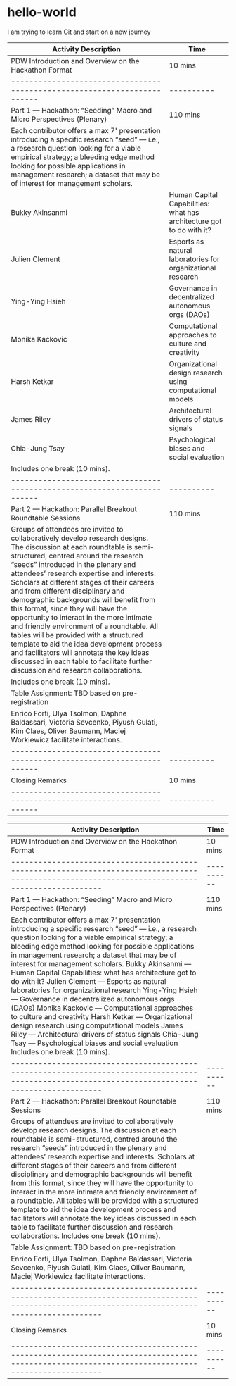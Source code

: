 # hello-world
I am trying to learn Git and start on a new journey


| Activity Description                                                   | Time     |
|------------------------------------------------------------------------|----------|
| PDW Introduction and Overview on the Hackathon Format                  | 10 mins  |
|------------------------------------------------------------------------|----------|
| Part 1 — Hackathon: “Seeding” Macro and Micro Perspectives (Plenary)    | 110 mins |
| Each contributor offers a max 7' presentation introducing a specific research “seed” — i.e., a research question looking for a viable empirical strategy; a bleeding edge method looking for possible applications in management research; a dataset that may be of interest for management scholars. | |
| Bukky Akinsanmi | Human Capital Capabilities: what has architecture got to do with it? |
| Julien Clement | Esports as natural laboratories for organizational research |
| Ying-Ying Hsieh | Governance in decentralized autonomous orgs (DAOs) |
| Monika Kackovic | Computational approaches to culture and creativity |
| Harsh Ketkar | Organizational design research using computational models |
| James Riley | Architectural drivers of status signals |
| Chia-Jung Tsay | Psychological biases and social evaluation |
| Includes one break (10 mins).                                          |          |
|------------------------------------------------------------------------|----------|
| Part 2 — Hackathon: Parallel Breakout Roundtable Sessions              | 110 mins |
| Groups of attendees are invited to collaboratively develop research designs. The discussion at each roundtable is semi-structured, centred around the research “seeds” introduced in the plenary and attendees’ research expertise and interests. Scholars at different stages of their careers and from different disciplinary and demographic backgrounds will benefit from this format, since they will have the opportunity to interact in the more intimate and friendly environment of a roundtable. All tables will be provided with a structured template to aid the idea development process and facilitators will annotate the key ideas discussed in each table to facilitate further discussion and research collaborations. | |
| Includes one break (10 mins).                                          |          |
| Table Assignment: TBD based on pre-registration                        |          |
| Enrico Forti, Ulya Tsolmon, Daphne Baldassari, Victoria Sevcenko, Piyush Gulati, Kim Claes, Oliver Baumann, Maciej Workiewicz facilitate interactions. | |
|------------------------------------------------------------------------|----------|
| Closing Remarks                                                        | 10 mins  |
|------------------------------------------------------------------------|----------|

| Activity Description                                                                                                                          | Time     |
|-----------------------------------------------------------------------------------------------------------------------------------------------|----------|
| PDW Introduction and Overview on the Hackathon Format                                                                                          | 10 mins  |
|-----------------------------------------------------------------------------------------------------------------------------------------------|----------|
| Part 1 — Hackathon: “Seeding” Macro and Micro Perspectives (Plenary)                                                                           | 110 mins |
| Each contributor offers a max 7' presentation introducing a specific research “seed” — i.e., a research question looking for a viable empirical strategy; a bleeding edge method looking for possible applications in management research; a dataset that may be of interest for management scholars. Bukky Akinsanmi — Human Capital Capabilities: what has architecture got to do with it? Julien Clement — Esports as natural laboratories for organizational research Ying-Ying Hsieh — Governance in decentralized autonomous orgs (DAOs) Monika Kackovic — Computational approaches to culture and creativity Harsh Ketkar — Organizational design research using computational models James Riley — Architectural drivers of status signals Chia-Jung Tsay — Psychological biases and social evaluation Includes one break (10 mins). | |
|-----------------------------------------------------------------------------------------------------------------------------------------------|----------|
| Part 2 — Hackathon: Parallel Breakout Roundtable Sessions                                                                                      | 110 mins |
| Groups of attendees are invited to collaboratively develop research designs. The discussion at each roundtable is semi-structured, centred around the research “seeds” introduced in the plenary and attendees’ research expertise and interests. Scholars at different stages of their careers and from different disciplinary and demographic backgrounds will benefit from this format, since they will have the opportunity to interact in the more intimate and friendly environment of a roundtable. All tables will be provided with a structured template to aid the idea development process and facilitators will annotate the key ideas discussed in each table to facilitate further discussion and research collaborations. Includes one break (10 mins). | |
| Table Assignment: TBD based on pre-registration                                                                                                 |          |
| Enrico Forti, Ulya Tsolmon, Daphne Baldassari, Victoria Sevcenko, Piyush Gulati, Kim Claes, Oliver Baumann, Maciej Workiewicz facilitate interactions. | |
|-----------------------------------------------------------------------------------------------------------------------------------------------|----------|
| Closing Remarks                                                                                                                               | 10 mins  |
|-----------------------------------------------------------------------------------------------------------------------------------------------|----------|
